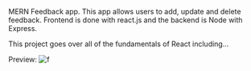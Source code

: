  MERN Feedback app.
This app allows users to add, update and delete feedback. 
Frontend is done with react.js and the backend is Node with Express.

This project goes over all of the fundamentals of React including...

Preview:
![f](https://github.com/whatthefoobar/feedback-app/assets/69626975/c07aa6b5-dbf3-4d90-bd61-934a236ce28b)
